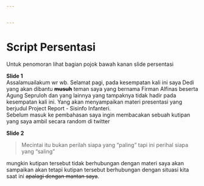 ```yaml
---


---
```


<h1 id="script-persentasi">Script Persentasi</h1>
<p>Untuk penomoran lihat bagian pojok bawah kanan slide persentasi</p>
<p><strong>Slide 1</strong><br>
Assalamuailakum wr wb. Selamat pagi, pada kesempatan kali ini saya Dedi yang akan dibantu <s><strong>musuh</strong></s>  teman saya yang bernama Firman Alfinas beserta Agung Sepruloh dan yang lainnya yang tampaknya tidak hadir pada kesempatan kali ini. Yang akan menyampaikan materi presentasi yang berjudul Project Report - Sisinfo Infanteri.<br>
Sebelum masuk ke pembahasan saya ingin membacakan sebuah kutipan yang saya ambil secara random di twitter</p>
<p><strong>Slide 2</strong></p>
<blockquote>
<p>Mecintai itu bukan perilah siapa yang “paling” tapi ini perihal  siapa yang “saling”</p>
</blockquote>
<p>mungkin kutipan tersebut tidak berhubungan dengan materi saya akan sampaikan akan tetapi kutipan tersebut berhubungan dengan situasi kita saat ini <s>apalagi dengan mantan saya</s>.</p>


